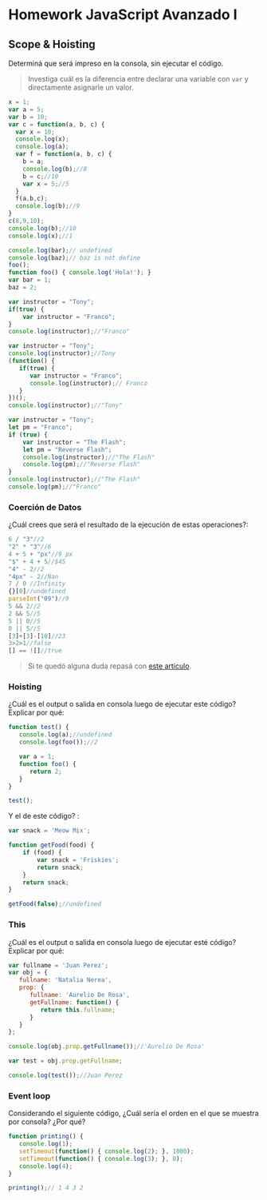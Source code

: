 
# Homework JavaScript Avanzado I

## Scope & Hoisting

Determiná que será impreso en la consola, sin ejecutar el código.

> Investiga cuál es la diferencia entre declarar una variable con `var` y directamente asignarle un valor.

```javascript
x = 1;
var a = 5;
var b = 10;
var c = function(a, b, c) {
  var x = 10;
  console.log(x);
  console.log(a);
  var f = function(a, b, c) {
    b = a;
    console.log(b);//8
    b = c;//10
    var x = 5;//5
  }
  f(a,b,c);
  console.log(b);//9
}
c(8,9,10);
console.log(b);//10
console.log(x);//1
```

```javascript
console.log(bar);// undefined
console.log(baz);// baz is not define
foo();
function foo() { console.log('Hola!'); }
var bar = 1;
baz = 2;
```

```javascript
var instructor = "Tony";
if(true) {
    var instructor = "Franco";
}
console.log(instructor);//"Franco"
```

```javascript
var instructor = "Tony";
console.log(instructor);//Tony
(function() {
   if(true) {
      var instructor = "Franco";
      console.log(instructor);// Franco
   }
})();
console.log(instructor);//"Tony"
```

```javascript
var instructor = "Tony";
let pm = "Franco";
if (true) {
    var instructor = "The Flash";
    let pm = "Reverse Flash";
    console.log(instructor);//"The Flash"
    console.log(pm);//"Reverse Flash"
}
console.log(instructor);//"The Flash"
console.log(pm);//"Franco"
```
### Coerción de Datos

¿Cuál crees que será el resultado de la ejecución de estas operaciones?:

```javascript
6 / "3"//2
"2" * "3"//6
4 + 5 + "px"//9 px
"$" + 4 + 5//$45
"4" - 2//2
"4px" - 2//Nan
7 / 0 //Infinity
{}[0]//undefined
parseInt("09")//9
5 && 2//2
2 && 5//5
5 || 0//5
0 || 5//5
[3]+[3]-[10]//23
3>2>1//false
[] == ![]//true
```

> Si te quedó alguna duda repasá con [este artículo](http://javascript.info/tutorial/object-conversion).


### Hoisting

¿Cuál es el output o salida en consola luego de ejecutar este código? Explicar por qué:

```javascript
function test() {
   console.log(a);//undefined
   console.log(foo());//2

   var a = 1;
   function foo() {
      return 2;
   }
}

test();
```

Y el de este código? :

```javascript
var snack = 'Meow Mix';

function getFood(food) {
    if (food) {
        var snack = 'Friskies';
        return snack;
    }
    return snack;
}

getFood(false);//undefined
```


### This

¿Cuál es el output o salida en consola luego de ejecutar esté código? Explicar por qué:

```javascript
var fullname = 'Juan Perez';
var obj = {
   fullname: 'Natalia Nerea',
   prop: {
      fullname: 'Aurelio De Rosa',
      getFullname: function() {
         return this.fullname;
      }
   }
};

console.log(obj.prop.getFullname());//'Aurelio De Rosa'

var test = obj.prop.getFullname;

console.log(test());//Juan Perez
```

### Event loop

Considerando el siguiente código, ¿Cuál sería el orden en el que se muestra por consola? ¿Por qué?

```javascript
function printing() {
   console.log(1);
   setTimeout(function() { console.log(2); }, 1000);
   setTimeout(function() { console.log(3); }, 0);
   console.log(4);
}

printing();// 1 4 3 2 
```
